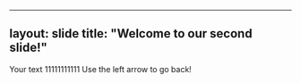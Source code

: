 
---
layout: slide
title: "Welcome to our second slide!"
---
Your text 11111111111
Use the left arrow to go back!
